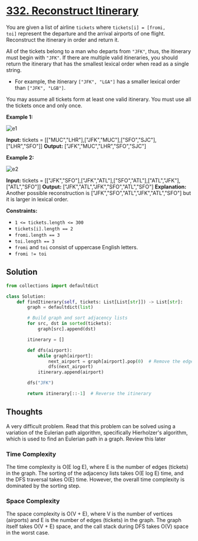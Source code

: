 # [332. Reconstruct Itinerary](https://leetcode.com/problems/reconstruct-itinerary/)

You are given a list of airline `tickets` where `tickets[i] = [fromi, toi]` represent the departure and the arrival airports of one flight. Reconstruct the itinerary in order and return it.

All of the tickets belong to a man who departs from `"JFK"`, thus, the itinerary must begin with `"JFK"`. If there are multiple valid itineraries, you should return the itinerary that has the smallest lexical order when read as a single string.

- For example, the itinerary `["JFK", "LGA"]` has a smaller lexical order than `["JFK", "LGB"]`.

You may assume all tickets form at least one valid itinerary. You must use all the tickets once and only once.

**Example 1:**

![e1](https://assets.leetcode.com/uploads/2021/03/14/itinerary1-graph.jpg)

**Input:** tickets = [["MUC","LHR"],["JFK","MUC"],["SFO","SJC"],["LHR","SFO"]]
**Output:** ["JFK","MUC","LHR","SFO","SJC"]

**Example 2:**

![e2](https://assets.leetcode.com/uploads/2021/03/14/itinerary2-graph.jpg)

**Input:** tickets = [["JFK","SFO"],["JFK","ATL"],["SFO","ATL"],["ATL","JFK"],["ATL","SFO"]]
**Output:** ["JFK","ATL","JFK","SFO","ATL","SFO"]
**Explanation:** Another possible reconstruction is ["JFK","SFO","ATL","JFK","ATL","SFO"] but it is larger in lexical order.

**Constraints:**

- `1 <= tickets.length <= 300`
- `tickets[i].length == 2`
- `fromi.length == 3`
- `toi.length == 3`
- `fromi` and `toi` consist of uppercase English letters.
- `fromi != toi`

## Solution

```python
from collections import defaultdict

class Solution:
    def findItinerary(self, tickets: List[List[str]]) -> List[str]:
        graph = defaultdict(list)

        # Build graph and sort adjacency lists
        for src, dst in sorted(tickets):
            graph[src].append(dst)

        itinerary = []

        def dfs(airport):
            while graph[airport]:
                next_airport = graph[airport].pop(0)  # Remove the edge (ticket)
                dfs(next_airport)
            itinerary.append(airport)

        dfs("JFK")

        return itinerary[::-1]  # Reverse the itinerary

```

## Thoughts

A very difficult problem. Read that this problem can be solved using a variation of the Eulerian path algorithm, specifically Hierholzer's algorithm, which is used to find an Eulerian path in a graph. Review this later

### Time Complexity

The time complexity is O(E log E), where E is the number of edges (tickets) in the graph. The sorting of the adjacency lists takes O(E log E) time, and the DFS traversal takes O(E) time. However, the overall time complexity is dominated by the sorting step.

### Space Complexity

The space complexity is O(V + E), where V is the number of vertices (airports) and E is the number of edges (tickets) in the graph. The graph itself takes O(V + E) space, and the call stack during DFS takes O(V) space in the worst case.
